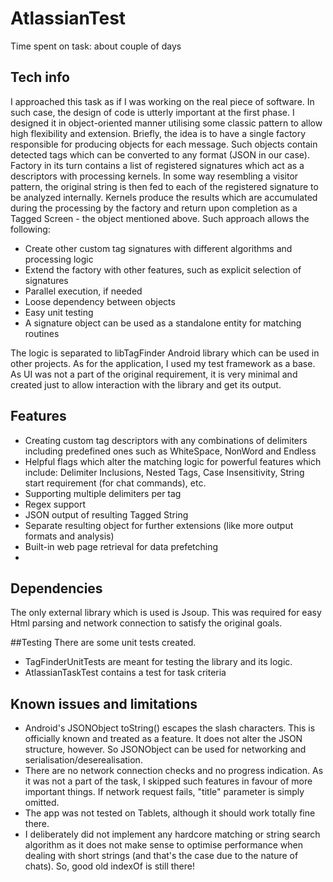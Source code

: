 # AtlassianTest

Time spent on task: about couple of days

## Tech info

I approached this task as if I was working on the real piece of software. In such case, the design of code is utterly important at the first phase. I designed it in object-oriented manner utilising some classic pattern to allow high flexibility and extension. 
Briefly, the idea is to have a single factory responsible for producing objects for each message. Such objects contain detected tags which can be converted to any format (JSON in our case). Factory in its turn contains a list of registered signatures which act as a descriptors with processing kernels. In some way resembling a visitor pattern, the original string is then fed to each of the registered signature to be analyzed internally. Kernels produce the results which are accumulated during the processing by the factory and return upon completion as a Tagged Screen - the object mentioned above.
Such approach allows the following:
- Create other custom tag signatures with different algorithms and processing logic
- Extend the factory with other features, such as explicit selection of signatures
- Parallel execution, if needed
- Loose dependency between objects
- Easy unit testing
- A signature object can be used as a standalone entity for matching routines

The logic is separated to libTagFinder Android library which can be used in other projects.
As for the application, I used my test framework as a base. As UI was not a part of the original requirement, it is very minimal and created just to allow interaction with the library and get its output.

## Features 
- Creating custom tag descriptors with any combinations of delimiters including predefined ones such as WhiteSpace, NonWord and Endless
- Helpful flags which alter the matching logic for powerful features which include: Delimiter Inclusions, Nested Tags, Case Insensitivity, String start requirement (for chat commands), etc.
- Supporting multiple delimiters per tag
- Regex support
- JSON output of resulting Tagged String
- Separate resulting object for further extensions (like more output formats and analysis)
- Built-in web page retrieval for data prefetching
- 

## Dependencies
The only external library which is used is Jsoup. This was required for easy Html parsing and network connection to satisfy the original goals.

##Testing
There are some unit tests created. 
- TagFinderUnitTests are meant for testing the library and its logic.
- AtlassianTaskTest contains a test for task criteria

## Known issues and limitations
- Android's JSONObject toString() escapes the slash characters. This is officially known and treated as a feature. It does not alter the JSON structure, however. So JSONObject can be used for networking and serialisation/deserealisation.
- There are no network connection checks and no progress indication. As it was not a part of the task, I skipped such features in favour of more important things. If network request fails, "title" parameter is simply omitted.
- The app was not tested on Tablets, although it should work totally fine there.
- I deliberately did not implement any hardcore matching or string search algorithm as it does not make sense to optimise performance when dealing with short strings (and that's the case due to the nature of chats). So, good old indexOf is still there!

